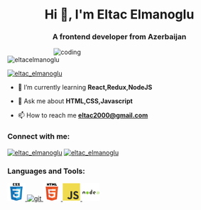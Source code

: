 <h1 align="center">Hi 👋, I'm Eltac Elmanoglu</h1>
<h3 align="center">A frontend developer from Azerbaijan</h3>
<img align="right" alt="coding" width="400" src="https://camo.githubusercontent.com/c1dcb74cc1c1835b1d716f5051499a2814c683c806b15f04b0eba492863703e9/68747470733a2f2f63646e2e6472696262626c652e636f6d2f75736572732f3733303730332f73637265656e73686f74732f363538313234332f6176656e746f2e676966">

<p align="left"> <img src="https://komarev.com/ghpvc/?username=eltacelmanoglu&label=Profile%20views&color=0e75b6&style=flat" alt="eltacelmanoglu" /> </p>

<p align="left"> <a href="https://twitter.com/eltac_elmanoglu" target="blank"><img src="https://img.shields.io/twitter/follow/eltac_elmanoglu?logo=twitter&style=for-the-badge" alt="eltac_elmanoglu" /></a> </p>

- 🌱 I’m currently learning **React,Redux,NodeJS**

- 💬 Ask me about **HTML,CSS,Javascript**

- 📫 How to reach me **eltac2000@gmail.com**

<h3 align="left">Connect with me:</h3>
<p align="left">
<a href="https://twitter.com/eltac_elmanoglu" target="blank"><img align="center" src="https://raw.githubusercontent.com/rahuldkjain/github-profile-readme-generator/master/src/images/icons/Social/twitter.svg" alt="eltac_elmanoglu" height="30" width="40" /></a>
<a href="https://instagram.com/eltac_elmanoglu" target="blank"><img align="center" src="https://raw.githubusercontent.com/rahuldkjain/github-profile-readme-generator/master/src/images/icons/Social/instagram.svg" alt="eltac_elmanoglu" height="30" width="40" /></a>
</p>

<h3 align="left">Languages and Tools:</h3>
<p align="left"> <a href="https://www.w3schools.com/css/" target="_blank" rel="noreferrer"> <img src="https://raw.githubusercontent.com/devicons/devicon/master/icons/css3/css3-original-wordmark.svg" alt="css3" width="40" height="40"/> </a> <a href="https://git-scm.com/" target="_blank" rel="noreferrer"> <img src="https://www.vectorlogo.zone/logos/git-scm/git-scm-icon.svg" alt="git" width="40" height="40"/> </a> <a href="https://www.w3.org/html/" target="_blank" rel="noreferrer"> <img src="https://raw.githubusercontent.com/devicons/devicon/master/icons/html5/html5-original-wordmark.svg" alt="html5" width="40" height="40"/> </a> <a href="https://developer.mozilla.org/en-US/docs/Web/JavaScript" target="_blank" rel="noreferrer"> <img src="https://raw.githubusercontent.com/devicons/devicon/master/icons/javascript/javascript-original.svg" alt="javascript" width="40" height="40"/> </a> <a href="https://nodejs.org" target="_blank" rel="noreferrer"> <img src="https://raw.githubusercontent.com/devicons/devicon/master/icons/nodejs/nodejs-original-wordmark.svg" alt="nodejs" width="40" height="40"/> </a>
